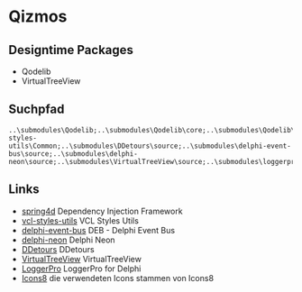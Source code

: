 # Qizmos

## Designtime Packages

* Qodelib
* VirtualTreeView

## Suchpfad

```
..\submodules\Qodelib;..\submodules\Qodelib\core;..\submodules\Qodelib\vcl;..\submodules\spring4d\source;..\submodules\spring4d\source\Base;..\submodules\spring4d\source\Base\Collections;..\submodules\spring4d\source\Base\Logging;..\submodules\spring4d\source\Base\Patches;..\submodules\spring4d\source\Core\Container;..\submodules\spring4d\source\Core\Interception;..\submodules\spring4d\source\Core\Logging;..\submodules\spring4d\source\Core\Mocking;..\submodules\spring4d\source\Core\Services;..\submodules\spring4d\source\Extensions\Cryptography;..\submodules\spring4d\source\Extensions\Utils;..\submodules\spring4d\source\Persistence\Adapters;..\submodules\spring4d\source\Persistence\Core;..\submodules\spring4d\source\Persistence\Criteria;..\submodules\spring4d\source\Persistence\Mapping;..\submodules\spring4d\source\Persistence\SQL;..\submodules\spring4d\Marshmallow\External\SQLite3;..\submodules\vcl-styles-utils\Common;..\submodules\DDetours\source;..\submodules\delphi-event-bus\source;..\submodules\delphi-neon\source;..\submodules\VirtualTreeView\source;..\submodules\loggerpro
```

## Links

* [spring4d](https://bitbucket.org/sglienke/spring4d/) Dependency Injection Framework
* [vcl-styles-utils](https://github.com/RRUZ/vcl-styles-utils) VCL Styles Utils
* [delphi-event-bus](https://github.com/spinettaro/delphi-event-bus) DEB - Delphi Event Bus
* [delphi-neon](https://github.com/paolo-rossi/delphi-neon) Delphi Neon
* [DDetours](https://github.com/MahdiSafsafi/DDetours) DDetours
* [VirtualTreeView](https://github.com/TurboPack/VirtualTreeView) VirtualTreeView
* [LoggerPro](https://github.com/danieleteti/loggerpro.git) LoggerPro for Delphi
* [Icons8](https://icons8.com/) die verwendeten Icons stammen von Icons8
